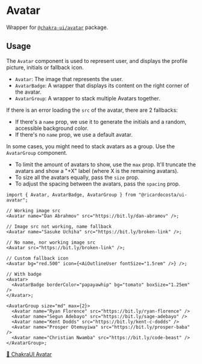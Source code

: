 # Avatar

Wrapper for [`@chakra-ui/avatar`](https://github.com/chakra-ui/chakra-ui/tree/main/packages/components/avatar) package.

## Usage

The `Avatar` component is used to represent user, and displays the profile picture, initials or fallback icon.

- `Avatar`: The image that represents the user.
- `AvatarBadge`: A wrapper that displays its content on the right corner of the avatar.
- `AvatarGroup`: A wrapper to stack multiple Avatars together.

If there is an error loading the `src` of the avatar, there are 2 fallbacks:

- If there's a `name` prop, we use it to generate the initials and a random, accessible background color.
- If there's no `name` prop, we use a default avatar.

In some cases, you might need to stack avatars as a group. Use the `AvatarGroup` component.

- To limit the amount of avatars to show, use the `max` prop. It'll truncate the avatars and show a "+X" label (where X is the remaining avatars).
- To size all the avatars equally, pass the `size` prop.
- To adjust the spacing between the avatars, pass the `spacing` prop.

```tsx
import { Avatar, AvatarBadge, AvatarGroup } from "@ricardocosta/ui-avatar";

// Working image src
<Avatar name="Dan Abrahmov" src="https://bit.ly/dan-abramov" />;

// Image src not working, name fallback
<Avatar name="Sasuke Uchiha" src="https://bit.ly/broken-link" />;

// No name, nor working image src
<Avatar src="https://bit.ly/broken-link" />;

// Custom fallback icon
<Avatar bg="red.500" icon={<AiOutlineUser fontSize="1.5rem" />} />;

// With badge
<Avatar>
  <AvatarBadge borderColor="papayawhip" bg="tomato" boxSize="1.25em" />
</Avatar>;

<AvatarGroup size="md" max={2}>
  <Avatar name="Ryan Florence" src="https://bit.ly/ryan-florence" />
  <Avatar name="Segun Adebayo" src="https://bit.ly/sage-adebayo" />
  <Avatar name="Kent Dodds" src="https://bit.ly/kent-c-dodds" />
  <Avatar name="Prosper Otemuyiwa" src="https://bit.ly/prosper-baba" />
  <Avatar name="Christian Nwamba" src="https://bit.ly/code-beast" />
</AvatarGroup>;
```

[🔗 ChakraUI Avatar](https://chakra-ui.com/docs/components/avatar)
